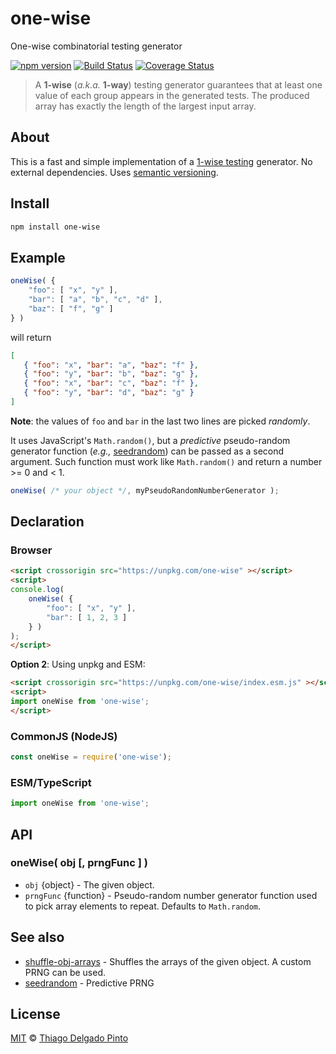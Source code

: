 # one-wise

One-wise combinatorial testing generator

[![npm version](https://badge.fury.io/js/one-wise.svg)](https://badge.fury.io/js/one-wise)
[![Build Status](https://travis-ci.org/thiagodp/one-wise.svg?branch=master)](https://travis-ci.org/thiagodp/one-wise)
[![Coverage Status](https://coveralls.io/repos/github/thiagodp/one-wise/badge.svg?branch=master)](https://coveralls.io/github/thiagodp/one-wise?branch=master)

> A **1-wise** (*a.k.a.* **1-way**) testing generator guarantees that at least one value of each group appears in the generated tests. The produced array has exactly the length of the largest input array.

## About

This is a fast and simple implementation of a [1-wise testing](https://en.wikipedia.org/wiki/All-pairs_testing) generator. No external dependencies. Uses [semantic versioning](https://semver.org/).

## Install

```bash
npm install one-wise
```

## Example

```javascript
oneWise( {
    "foo": [ "x", "y" ],
    "bar": [ "a", "b", "c", "d" ],
    "baz": [ "f", "g" ]
} )
```
will return
```json
[
   { "foo": "x", "bar": "a", "baz": "f" },
   { "foo": "y", "bar": "b", "baz": "g" },
   { "foo": "x", "bar": "c", "baz": "f" },
   { "foo": "y", "bar": "d", "baz": "g" }
]
```
**Note**: the values of `foo` and `bar` in the last two lines are picked *randomly*.

It uses JavaScript's `Math.random()`, but a *predictive* pseudo-random generator function (*e.g.,* [seedrandom](https://github.com/davidbau/seedrandom)) can be passed as a second argument. Such function must work like `Math.random()` and return a number >= 0 and < 1.
```javascript
oneWise( /* your object */, myPseudoRandomNumberGenerator );
```

## Declaration

### Browser

```html
<script crossorigin src="https://unpkg.com/one-wise" ></script>
<script>
console.log(
	oneWise( {
		"foo": [ "x", "y" ],
		"bar": [ 1, 2, 3 ]
	} )
);
</script>
```

**Option 2**: Using unpkg and ESM:
```html
<script crossorigin src="https://unpkg.com/one-wise/index.esm.js" ></script>
<script>
import oneWise from 'one-wise';
</script>
```

### CommonJS (NodeJS)

```javascript
const oneWise = require('one-wise');
```

### ESM/TypeScript

```javascript
import oneWise from 'one-wise';
```

## API

### oneWise( obj [, prngFunc ] )

- `obj` {object} - The given object.
- `prngFunc` {function} - Pseudo-random number generator function used to pick array elements to repeat. Defaults to `Math.random`.

## See also

- [shuffle-obj-arrays](https://github.com/thiagodp/shuffle-obj-arrays) - Shuffles the arrays of the given object. A custom PRNG can be used.
- [seedrandom](https://github.com/davidbau/seedrandom) - Predictive PRNG

## License

[MIT](LICENSE) © [Thiago Delgado Pinto](https://github.com/thiagodp)
